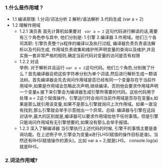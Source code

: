 ### 1.什么是作用域？
+ 1.1 编译原理: 1.分词/词法分析 2.解析/语法解析 3.代码生成 (var a = 2)
+ 1.2 理解作用域
    - 1.2.1 演员表
     首先计算机如果要对 ```  var a = 2 ``` 这句代码进行解读的话,需要有三个角色参与其中, 他们分别是: 1.引擎 2.编译器 3.作用域。他们三个各司其职: 引擎负责整个js程序的编译以及执行过程, 编译器负责负责语法解析以及代码生成, 作用域负责收集和维护所声明变量的查询以及维护,并且实施一套非常严格的规则,确定当前代码对变量的访问是否有权限
    - 1.2.2 对话  
     举例: 对于解析并且运行 ``` var a = 2 ```这句代码。他们三个角色,分别做了什么？首先编译器会把这些字符串分别为单个词语,然后进行解析生成一颗语法树。首先编译器会先去询问作用域是否已经有同一个变量存在于当前作用域中,如果是作用域会忽略此次声明,继续编译。否则他会要求作用域声明一个变量a.接下来引擎会为编译器生成引擎所需要的代码。这些代码用于处理 a = 2这个赋值操作。引擎运行时会询问当前作用域是否存在变量a,如果是那么就引用该变量,如果不是那么引擎就询问上次作用域。如果一直没有找到,那么引擎就会举手示意抛出一个异常。总结: 编译器与引擎在这段对话中,最大的区别就是,编译器可以要求作用域给他干任何事情。但是引擎只能询问作用域有无引擎想要的,如果没有那么会举手报错。
    - 1.2.3 深入了解编译器
    当引擎执行上述代码的时候, 引擎干的事情主要是查询功能。在上述例子中,引擎会为变量a进行LHS(赋值的操作目标是谁)。当然还有RHS(赋值操作的源头)。比如 var a = 2;就是LHS。 console.log(a)就是RHS。

### 2.词法作用域?